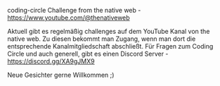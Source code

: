 coding-circle
Challenge from the native web - https://www.youtube.com/@thenativeweb

Aktuell gibt es regelmäßig challenges auf dem YouTube Kanal von the native web.
Zu diesen bekommt man Zugang, wenn man dort die entsprechende Kanalmitgliedschaft abschließt. 
Für Fragen zum Coding Circle und auch generell, gibt es einen Discord Server - https://discord.gg/XA9gJMX9

Neue Gesichter gerne Willkommen ;)
